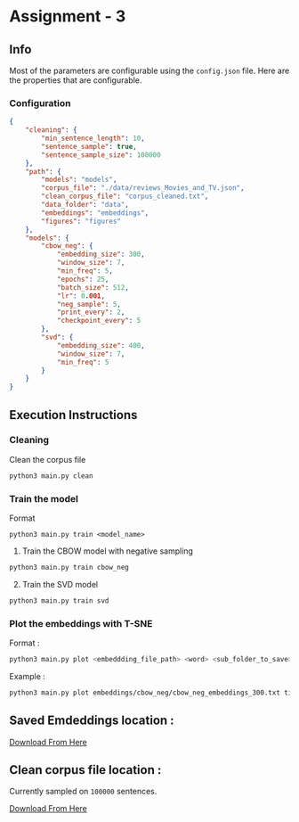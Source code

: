 
# Assignment - 3

## Info

Most of the parameters are configurable using the `config.json` file. Here are the properties that are configurable.

### Configuration

```json
{
    "cleaning": {
        "min_sentence_length": 10,
        "sentence_sample": true,
        "sentence_sample_size": 100000
    },
    "path": {
        "models": "models",
        "corpus_file": "./data/reviews_Movies_and_TV.json",
        "clean_corpus_file": "corpus_cleaned.txt",
        "data_folder": "data",
        "embeddings": "embeddings",
        "figures": "figures"
    },
    "models": {
        "cbow_neg": {
            "embedding_size": 300,
            "window_size": 7,
            "min_freq": 5,
            "epochs": 25,
            "batch_size": 512,
            "lr": 0.001,
            "neg_sample": 5,
            "print_every": 2,
            "checkpoint_every": 5
        },
        "svd": {
            "embedding_size": 400,
            "window_size": 7,
            "min_freq": 5
        }
    }
}
```

## Execution Instructions

### Cleaning

Clean the corpus file

```bash
python3 main.py clean
```

### Train the model
Format
```
python3 main.py train <model_name>
```
1. Train the CBOW model with negative sampling

```bash
python3 main.py train cbow_neg
```

2. Train the SVD model

```bash
python3 main.py train svd
```

### Plot the embeddings with T-SNE
Format :
```bash
python3 main.py plot <embeddding_file_path> <word> <sub_folder_to_save>
```
Example :
```bash
python3 main.py plot embeddings/cbow_neg/cbow_neg_embeddings_300.txt titanic svd
```


## Saved Emdeddings location :
[Download From Here ](https://drive.google.com/drive/folders/1MvXBOP0sJpygn6wLnGuSlsqQglv2nUs6?usp=sharing)

## Clean corpus file location :
Currently sampled on `100000` sentences.

[Download From Here](https://drive.google.com/drive/folders/1Sr5NikUjJOu9x3vm5wvUNtAIa7cG_iVH?usp=sharing)